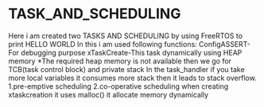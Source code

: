 # TASK_AND_SCHEDULING
Here i am created  two TASKS AND  SCHEDULING by using FreeRTOS to print HELLO WORLD
In this i am used  following functions:
ConfigASSERT- For debugging purpose
xTaskCreate-This task dynamically using HEAP memory
*The required heap memory is not available then we go for TCB(task control block) and private stack
In the task_handler if you take more local variables it consumes more stack then it leads to stack overflow.
1.pre-emptive scheduling 
2.co-operative scheduling 
when creating xtaskcreation it uses malloc() it allocate memory dynamically


